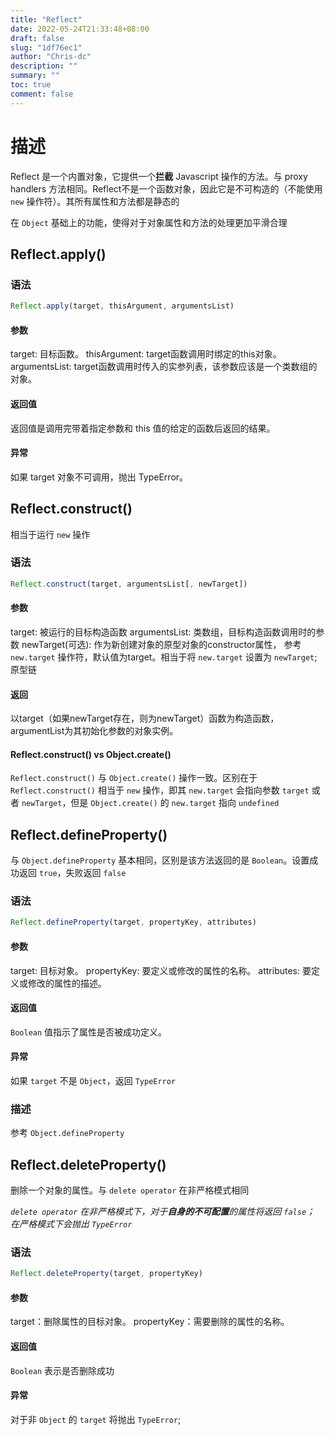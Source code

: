 ```yaml
---
title: "Reflect"
date: 2022-05-24T21:33:48+08:00
draft: false
slug: "1df76ec1"
author: "Chris-dc"
description: ""
summary: ""
toc: true
comment: false
---
```



# 描述

Reflect 是一个内置对象，它提供一个**拦截** Javascript 操作的方法。与 proxy handlers 方法相同。Reflect不是一个函数对象，因此它是不可构造的（不能使用 `new` 操作符）。其所有属性和方法都是静态的

在 `Object` 基础上的功能，使得对于对象属性和方法的处理更加平滑合理


## Reflect.apply()


### 语法

```javascript
Reflect.apply(target, thisArgument, argumentsList)
```

#### 参数

target: 目标函数。
thisArgument: target函数调用时绑定的this对象。
argumentsList: target函数调用时传入的实参列表，该参数应该是一个类数组的对象。

#### 返回值
返回值是调用完带着指定参数和 this 值的给定的函数后返回的结果。

#### 异常
如果 target 对象不可调用，抛出 TypeError。


## Reflect.construct()

相当于运行 `new` 操作

### 语法

```javascript
Reflect.construct(target, argumentsList[, newTarget])
```

#### 参数

target: 被运行的目标构造函数
argumentsList: 类数组，目标构造函数调用时的参数
newTarget(可选): 作为新创建对象的原型对象的constructor属性， 参考 `new.target` 操作符，默认值为target。相当于将 `new.target` 设置为 `newTarget`; 原型链

#### 返回

以target（如果newTarget存在，则为newTarget）函数为构造函数，argumentList为其初始化参数的对象实例。


#### Reflect.construct() vs Object.create()

`Reflect.construct()` 与 `Object.create()` 操作一致。区别在于 `Reflect.construct()` 相当于 `new` 操作，即其 `new.target` 会指向参数 `target` 或者 `newTarget`，但是 `Object.create()` 的 `new.target` 指向 `undefined`


## Reflect.defineProperty()

与 `Object.defineProperty` 基本相同，区别是该方法返回的是 `Boolean`。设置成功返回 `true`，失败返回 `false`


### 语法

```javascript
Reflect.defineProperty(target, propertyKey, attributes)
```

#### 参数

target: 目标对象。
propertyKey: 要定义或修改的属性的名称。
attributes: 要定义或修改的属性的描述。

#### 返回值

`Boolean` 值指示了属性是否被成功定义。

#### 异常

如果 `target` 不是 `Object`，返回 `TypeError`

### 描述

参考 `Object.defineProperty`


## Reflect.deleteProperty()

删除一个对象的属性。与 `delete operator` 在非严格模式相同

*`delete operator` 在非严格模式下，对于**自身的不可配置**的属性将返回 `false`； 在严格模式下会抛出 `TypeError`*

### 语法

```javascript
Reflect.deleteProperty(target, propertyKey)
```

#### 参数

target：删除属性的目标对象。
propertyKey：需要删除的属性的名称。

#### 返回值

`Boolean` 表示是否删除成功

#### 异常

对于非 `Object` 的 `target` 将抛出 `TypeError`;



